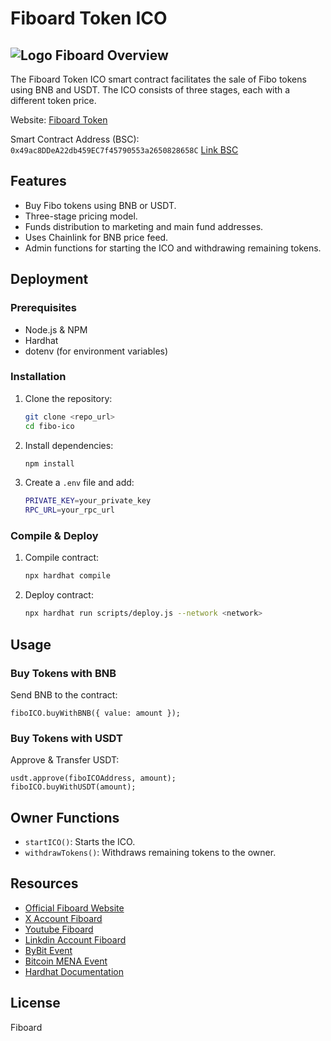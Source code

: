 # Fiboard Token ICO

## ![Logo Fiboard](files/fiboard.svg) Overview
The Fiboard Token ICO smart contract facilitates the sale of Fibo tokens using BNB and USDT. The ICO consists of three stages, each with a different token price.

Website: [Fiboard Token](https://fiboard.org)

Smart Contract Address (BSC): `0x49ac8DDeA22db459EC7f45790553a2650828658C`
[Link BSC](https://bscscan.com/address/0x49ac8DDeA22db459EC7f45790553a2650828658C)

## Features
- Buy Fibo tokens using BNB or USDT.
- Three-stage pricing model.
- Funds distribution to marketing and main fund addresses.
- Uses Chainlink for BNB price feed.
- Admin functions for starting the ICO and withdrawing remaining tokens.

## Deployment
### Prerequisites
- Node.js & NPM
- Hardhat
- dotenv (for environment variables)

### Installation
1. Clone the repository:
   ```sh
   git clone <repo_url>
   cd fibo-ico
   ```
2. Install dependencies:
   ```sh
   npm install
   ```
3. Create a `.env` file and add:
   ```sh
   PRIVATE_KEY=your_private_key
   RPC_URL=your_rpc_url
   ```

### Compile & Deploy
1. Compile contract:
   ```sh
   npx hardhat compile
   ```
2. Deploy contract:
   ```sh
   npx hardhat run scripts/deploy.js --network <network>
   ```

## Usage
### Buy Tokens with BNB
Send BNB to the contract:
```solidity
fiboICO.buyWithBNB({ value: amount });
```

### Buy Tokens with USDT
Approve & Transfer USDT:
```solidity
usdt.approve(fiboICOAddress, amount);
fiboICO.buyWithUSDT(amount);
```

## Owner Functions
- `startICO()`: Starts the ICO.
- `withdrawTokens()`: Withdraws remaining tokens to the owner.

## Resources

- [Official Fiboard Website](https://fiboard.org/)
- [X Account Fiboard](https://x.com/FBDtoken)
- [Youtube Fiboard](https://www.youtube.com/@FBDToken)
- [Linkdin Account Fiboard](https://www.linkedin.com/company/fbd-foundation/)
- [ByBit Event](https://www.youtube.com/shorts/UfNhDbusZPY)
- [Bitcoin MENA Event](https://youtu.be/gJFLXhtjEn8?si=Dlh6lyEBCifTzZCL)
- [Hardhat Documentation](https://hardhat.org/getting-started/)

## License
Fiboard

